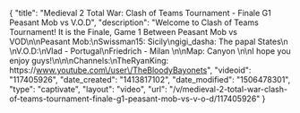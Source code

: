 {
    "title": "Medieval 2 Total War: Clash of Teams Tournament - Finale G1 Peasant Mob vs V.O.D",
    "description": "Welcome to Clash of Teams Tournament!  It is the Finale, Game 1 Between Peasant Mob vs VOD\n\nPeasant Mob:\nSwissman15: Sicily\ngigi_dasha: The papal States\n \nV.O.D:\nVlad -  Portugal\nFriedrich - Milan \n\nMap: Canyon   \n\nI hope you enjoy guys!\n\n\nChannels:\nTheRyanKing: https:\/\/www.youtube.com\/user\/TheBloodyBayonets",
    "videoid": "117405926",
    "date_created": "1413817102",
    "date_modified": "1506478301",
    "type": "captivate",
    "layout": "video",
    "url": "\/v\/medieval-2-total-war-clash-of-teams-tournament-finale-g1-peasant-mob-vs-v-o-d\/117405926"
}